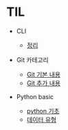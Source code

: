 # TIL

* CLI
    - [정리](CLI정리.md)
    
* Git 카테고리
    - [Git 기본 내용](./Git/git정리.md)
    - [Git 추가 내용](./Git/git추가정리.md)

* Python basic
    - [python 기초](./Python%20basic/python%20기초.md)
    - [데이터 유형](./Python%20basic/데이터%20유형.md)